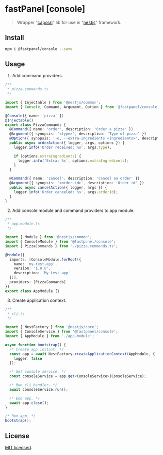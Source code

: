 # fastPanel [console]

> Wrapper "[caporal](https://caporal.io/)" lib for use in "[nestjs](https://nestjs.com/)" framework.

## Install

```bash
npm i @fastpanel/console --save
```

## Usage

1. Add command providers.

```typescript
/**
 * pizza.commands.ts
 */

import { Injectable } from '@nestjs/common';
import { Console, Command, Argument, Option } from '@fastpanel/console';

@Console({ name: 'pizza' })
@Injectable()
export class PizzaCommands {
  @Command({ name: 'order', description: 'Order a pizza' })
  @Argument({ synopsis: '<type>', description: 'Type of pizza' })
  @Option({ synopsis: '-e, --extra-ingredients <ingredients>', description: 'Extra ingredients' })
  public async orderAction({ logger, args, options }) {
    logger.info('Order received: %s', args.type);

    if (options.extraIngredients) {
      logger.info('Extra: %s', options.extraIngredients);
    }
  }

  @Command({ name: 'cancel', description: 'Cancel an order' })
  @Argument({ synopsis: '<order-id>', description: 'Order id' })
  public async cancelAction({ logger, args }) {
    logger.info('Order canceled: %s', args.orderId);
  }
}
```

2. Add console module and command providers to app module.

```typescript
/**
 * app.module.ts
 */

import { Module } from '@nestjs/common';
import { ConsoleModule } from '@fastpanel/console';
import { PizzaCommands } from './pizza.commands.ts';

@Module({
  imports: [ConsoleModule.forRoot({
    name: 'my-test-app',
    version: '1.0.0',
    description: 'My test app'
  })],
  providers: [PizzaCommands]
})
export class AppModule {}
```

3. Create application context.

```typescript
/**
 * cli.ts
 */

import { NestFactory } from '@nestjs/core';
import { ConsoleService } from '@fastpanel/console';
import { AppModule } from './app.module';

async function bootstrap() {
  /* Create app instant. */
  const app = await NestFactory.createApplicationContext(AppModule, {
    logger: false
  });

  /* Get console service. */
  const consoleService = app.get<ConsoleService>(ConsoleService);

  /* Run cli handler. */
  await consoleService.run();

  /* End app. */
  await app.close();
}

/* Run app. */
bootstrap();
```

## License

[MIT licensed](LICENSE).
